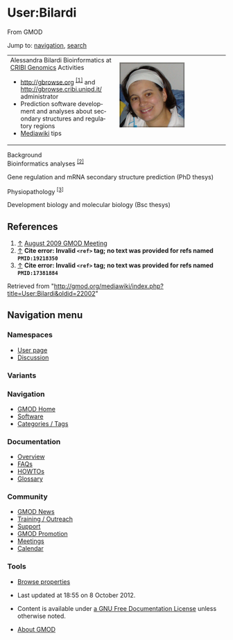 <div id="mw-page-base" class="noprint">

</div>

<div id="mw-head-base" class="noprint">

</div>

<div id="content" class="mw-body" role="main">

<span id="top"></span>

<div id="mw-js-message" style="display:none;">

</div>



# <span dir="auto">User:Bilardi</span>

<div id="bodyContent">

<div id="siteSub">

From GMOD

</div>

<div id="contentSub">

</div>

<div id="jump-to-nav" class="mw-jump">

Jump to: [navigation](#mw-navigation), [search](#p-search)

</div>

<div id="mw-content-text" class="mw-content-ltr" lang="en" dir="ltr">

<table>
<colgroup>
<col style="width: 50%" />
<col style="width: 50%" />
</colgroup>
<tbody>
<tr class="odd">
<td>Alessandra Bilardi
Bioinformatics at <a href="http://genomics.cribi.unipd.it"
class="external text" rel="nofollow">CRIBI Genomics</a>
Activities
<ul>
<li><a href="http://gbrowse.org" class="external free"
rel="nofollow">http://gbrowse.org</a> <sup><a
href="#cite_note-1">[1]</a></sup> and <a
href="http://gbrowse.cribi.unipd.it/" class="external free"
rel="nofollow">http://gbrowse.cribi.unipd.it/</a> administrator</li>
<li>Prediction software development and analyses about secondary
structures and regulatory regions</li>
<li><a href="http://www.mediawiki.org/wiki/User:Bilardi"
class="external text">Mediawiki</a> tips</li>
</ul></td>
<td style="vertical-align: top"><p><a href="File:Bilardi.png"
class="image"><img src="../mediawiki/images/4/48/Bilardi.png"
width="150" height="150" alt="Bilardi.png" /></a></p></td>
</tr>
</tbody>
</table>

Background  
Bioinformatics analyses <sup>[\[2\]](#cite_note-PMID:19218350-2)</sup>

Gene regulation and mRNA secondary structure prediction (PhD thesys)

Physiopathology <sup>[\[3\]](#cite_note-PMID:17381884-3)</sup>

Development biology and molecular biology (Bsc thesys)

## <span id="References" class="mw-headline">References</span>

1.  <span id="cite_note-1"><span class="mw-cite-backlink">[↑](#cite_ref-1)</span>
    <span class="reference-text">[August 2009 GMOD
    Meeting](August_2009_GMOD_Meeting#GBrowse.org "August 2009 GMOD Meeting")</span></span>
2.  <span id="cite_note-PMID:19218350"><span class="mw-cite-backlink">[↑](#cite_ref-PMID:19218350_0)</span>
    **Cite error: Invalid `<ref>` tag; no text was provided for refs
    named `PMID:19218350`**</span>
3.  <span id="cite_note-PMID:17381884"><span class="mw-cite-backlink">[↑](#cite_ref-PMID:17381884_0)</span>
    **Cite error: Invalid `<ref>` tag; no text was provided for refs
    named `PMID:17381884`**</span>

</div>

<div class="printfooter">

Retrieved from
"<http://gmod.org/mediawiki/index.php?title=User:Bilardi&oldid=22002>"

</div>

<div id="catlinks" class="catlinks catlinks-allhidden">

</div>

<div class="visualClear">

</div>

</div>

</div>

<div id="mw-navigation">

## Navigation menu

<div id="mw-head">



<div id="left-navigation">

<div id="p-namespaces" class="vectorTabs" role="navigation"
aria-labelledby="p-namespaces-label">

### Namespaces

- <span id="ca-nstab-user"><a href="User:Bilardi" accesskey="c" title="View the user page [c]">User
  page</a></span>
- <span id="ca-talk"><a
  href="http://gmod.org/mediawiki/index.php?title=User_talk:Bilardi&amp;action=edit&amp;redlink=1"
  accesskey="t"
  title="Discussion about the content page [t]">Discussion</a></span>

</div>

<div id="p-variants" class="vectorMenu emptyPortlet" role="navigation"
aria-labelledby="p-variants-label">

### 

### Variants[](#)

<div class="menu">

</div>

</div>

</div>





</div>

</div>

</div>

<div id="mw-panel">

<div id="p-logo" role="banner">

<a href="Main_Page"
style="background-image: url(../images/GMOD-cogs.png);"
title="Visit the main page"></a>

</div>

<div id="p-Navigation" class="portal" role="navigation"
aria-labelledby="p-Navigation-label">

### Navigation

<div class="body">

- <span id="n-GMOD-Home">[GMOD Home](Main_Page)</span>
- <span id="n-Software">[Software](GMOD_Components)</span>
- <span id="n-Categories-.2F-Tags">[Categories /
  Tags](Categories)</span>

</div>

</div>

<div id="p-Documentation" class="portal" role="navigation"
aria-labelledby="p-Documentation-label">

### Documentation

<div class="body">

- <span id="n-Overview">[Overview](Overview)</span>
- <span id="n-FAQs">[FAQs](Category:FAQ)</span>
- <span id="n-HOWTOs">[HOWTOs](Category:HOWTO)</span>
- <span id="n-Glossary">[Glossary](Glossary)</span>

</div>

</div>

<div id="p-Community" class="portal" role="navigation"
aria-labelledby="p-Community-label">

### Community

<div class="body">

- <span id="n-GMOD-News">[GMOD News](GMOD_News)</span>
- <span id="n-Training-.2F-Outreach">[Training /
  Outreach](Training_and_Outreach)</span>
- <span id="n-Support">[Support](Support)</span>
- <span id="n-GMOD-Promotion">[GMOD Promotion](GMOD_Promotion)</span>
- <span id="n-Meetings">[Meetings](Meetings)</span>
- <span id="n-Calendar">[Calendar](Calendar)</span>

</div>

</div>

<div id="p-tb" class="portal" role="navigation"
aria-labelledby="p-tb-label">

### Tools

<div class="body">


- <span id="t-smwbrowselink"><a href="Special:Browse/User:Bilardi" rel="smw-browse">Browse
  properties</a></span>


</div>

</div>

</div>

</div>

<div id="footer" role="contentinfo">

- <span id="footer-info-lastmod">Last updated at 18:55 on 8 October
  2012.</span>
<!-- - <span id="footer-info-viewcount">15,301 page views.</span> -->
- <span id="footer-info-copyright">Content is available under
  <a href="http://www.gnu.org/licenses/fdl-1.3.html" class="external"
  rel="nofollow">a GNU Free Documentation License</a> unless otherwise
  noted.</span>

<!-- -->

- <span id="footer-places-about">[About
  GMOD](GMOD:About "GMOD:About")</span>

<!-- -->






</div>
